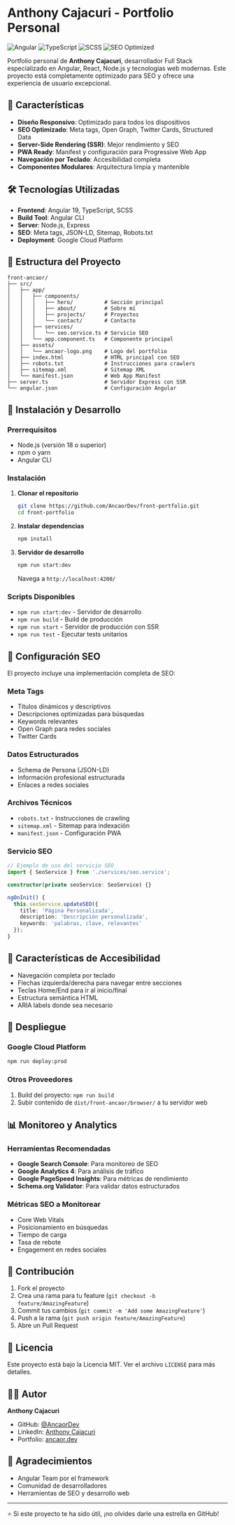 # Anthony Cajacuri - Portfolio Personal

![Angular](https://img.shields.io/badge/Angular-DD0031?style=for-the-badge&logo=angular&logoColor=white)
![TypeScript](https://img.shields.io/badge/TypeScript-007ACC?style=for-the-badge&logo=typescript&logoColor=white)
![SCSS](https://img.shields.io/badge/SCSS-CC6699?style=for-the-badge&logo=sass&logoColor=white)
![SEO Optimized](https://img.shields.io/badge/SEO-Optimized-green?style=for-the-badge)

Portfolio personal de **Anthony Cajacuri**, desarrollador Full Stack especializado en Angular, React, Node.js y tecnologías web modernas. Este proyecto está completamente optimizado para SEO y ofrece una experiencia de usuario excepcional.

## 🚀 Características

- **Diseño Responsivo**: Optimizado para todos los dispositivos
- **SEO Optimizado**: Meta tags, Open Graph, Twitter Cards, Structured Data
- **Server-Side Rendering (SSR)**: Mejor rendimiento y SEO
- **PWA Ready**: Manifest y configuración para Progressive Web App
- **Navegación por Teclado**: Accesibilidad completa
- **Componentes Modulares**: Arquitectura limpia y mantenible

## 🛠️ Tecnologías Utilizadas

- **Frontend**: Angular 19, TypeScript, SCSS
- **Build Tool**: Angular CLI
- **Server**: Node.js, Express
- **SEO**: Meta tags, JSON-LD, Sitemap, Robots.txt
- **Deployment**: Google Cloud Platform

## 📁 Estructura del Proyecto

```
front-ancaor/
├── src/
│   ├── app/
│   │   ├── components/
│   │   │   ├── hero/          # Sección principal
│   │   │   ├── about/         # Sobre mí
│   │   │   ├── projects/      # Proyectos
│   │   │   └── contact/       # Contacto
│   │   ├── services/
│   │   │   └── seo.service.ts # Servicio SEO
│   │   └── app.component.ts   # Componente principal
│   ├── assets/
│   │   └── ancaor-logo.png    # Logo del portfolio
│   ├── index.html             # HTML principal con SEO
│   ├── robots.txt             # Instrucciones para crawlers
│   ├── sitemap.xml            # Sitemap XML
│   └── manifest.json          # Web App Manifest
├── server.ts                  # Servidor Express con SSR
└── angular.json               # Configuración Angular
```

## 🚀 Instalación y Desarrollo

### Prerrequisitos

- Node.js (versión 18 o superior)
- npm o yarn
- Angular CLI

### Instalación

1. **Clonar el repositorio**

   ```bash
   git clone https://github.com/AncaorDev/front-portfolio.git
   cd front-portfolio
   ```

2. **Instalar dependencias**

   ```bash
   npm install
   ```

3. **Servidor de desarrollo**
   ```bash
   npm run start:dev
   ```
   Navega a `http://localhost:4200/`

### Scripts Disponibles

- `npm run start:dev` - Servidor de desarrollo
- `npm run build` - Build de producción
- `npm run start` - Servidor de producción con SSR
- `npm run test` - Ejecutar tests unitarios

## 🔧 Configuración SEO

El proyecto incluye una implementación completa de SEO:

### Meta Tags

- Títulos dinámicos y descriptivos
- Descripciones optimizadas para búsquedas
- Keywords relevantes
- Open Graph para redes sociales
- Twitter Cards

### Datos Estructurados

- Schema de Persona (JSON-LD)
- Información profesional estructurada
- Enlaces a redes sociales

### Archivos Técnicos

- `robots.txt` - Instrucciones de crawling
- `sitemap.xml` - Sitemap para indexación
- `manifest.json` - Configuración PWA

### Servicio SEO

```typescript
// Ejemplo de uso del servicio SEO
import { SeoService } from './services/seo.service';

constructor(private seoService: SeoService) {}

ngOnInit() {
  this.seoService.updateSEO({
    title: 'Página Personalizada',
    description: 'Descripción personalizada',
    keywords: 'palabras, clave, relevantes'
  });
}
```

## 📱 Características de Accesibilidad

- Navegación completa por teclado
- Flechas izquierda/derecha para navegar entre secciones
- Teclas Home/End para ir al inicio/final
- Estructura semántica HTML
- ARIA labels donde sea necesario

## 🚀 Despliegue

### Google Cloud Platform

```bash
npm run deploy:prod
```

### Otros Proveedores

1. Build del proyecto: `npm run build`
2. Subir contenido de `dist/front-ancaor/browser/` a tu servidor web

## 📊 Monitoreo y Analytics

### Herramientas Recomendadas

- **Google Search Console**: Para monitoreo de SEO
- **Google Analytics 4**: Para análisis de tráfico
- **Google PageSpeed Insights**: Para métricas de rendimiento
- **Schema.org Validator**: Para validar datos estructurados

### Métricas SEO a Monitorear

- Core Web Vitals
- Posicionamiento en búsquedas
- Tiempo de carga
- Tasa de rebote
- Engagement en redes sociales

## 🤝 Contribución

1. Fork el proyecto
2. Crea una rama para tu feature (`git checkout -b feature/AmazingFeature`)
3. Commit tus cambios (`git commit -m 'Add some AmazingFeature'`)
4. Push a la rama (`git push origin feature/AmazingFeature`)
5. Abre un Pull Request

## 📄 Licencia

Este proyecto está bajo la Licencia MIT. Ver el archivo `LICENSE` para más detalles.

## 👨‍💻 Autor

**Anthony Cajacuri**

- GitHub: [@AncaorDev](https://github.com/AncaorDev)
- LinkedIn: [Anthony Cajacuri](https://linkedin.com/in/anthony-cajacuri)
- Portfolio: [ancaor.dev](https://ancaor.dev)

## 🙏 Agradecimientos

- Angular Team por el framework
- Comunidad de desarrolladores
- Herramientas de SEO y desarrollo web

---

⭐ Si este proyecto te ha sido útil, ¡no olvides darle una estrella en GitHub!
